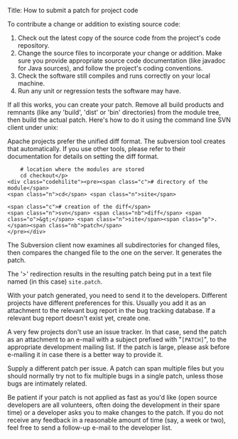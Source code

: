 Title: How to submit a patch for project code

To contribute a change or addition to existing source code:

1. Check out the latest copy of the source code from the project's code repository.
2. Change the source files to incorporate your change or addition. Make sure you provide appropriate source code documentation (like javadoc for
Java sources), and follow the project's coding conventions.
3. Check the software still compiles and runs correctly on your local machine.
4. Run any unit or regression tests the software may have.

If all this works, you can create your patch. Remove all build products and remnants (like any 'build', 'dist' or 'bin' directories) from the module tree, then build the actual patch. Here's how to do it using the command line SVN client under unix:

Apache projects prefer the unified diff format. The subversion tool creates that automatically. If you use other tools, please refer to their documentation for details on setting the diff format.

```
    # location where the modules are stored
    cd checkout</p>
<div class="codehilite"><pre><span class="c"># directory of the module</span>
<span class="n">cd</span> <span class="n">site</span>

<span class="c"># creation of the diff</span>
<span class="n">svn</span> <span class="nb">diff</span> <span class="o">&gt;</span> <span class="n">site</span><span class="p">.</span><span class="nb">patch</span>
</pre></div>
```

The Subversion client now examines all subdirectories for changed files, then compares the changed file to the one on the server. It generates the
patch.

The '&gt;' redirection results in the resulting patch being put in a text file named (in this case) `site.patch`.

With your patch generated, you need to send it to the developers. Different projects have different preferences for this. Usually you add it as an attachment to the relevant bug report in the bug tracking database. If a relevant bug report doesn't exist yet, create one.

A very few projects don't use an issue tracker. In that case, send the patch as an attachment to an e-mail with a subject prefixed with "<code>[PATCH]</code>", to the appropriate development mailing list. If the patch is large, please ask before e-mailing it in case there is a better way to provide it.

Supply a different patch per issue. A patch can span multiple files but you should normally try not to fix multiple bugs in a single patch, unless those bugs are intimately related.

Be patient if your patch is not applied as fast as you'd like (open source developers are all volunteers, often doing the development in their spare time) or a developer asks you to make changes to the patch. If you do not receive any feedback in a reasonable amount of time (say, a week or two), feel free to send a follow-up e-mail to the developer list.
